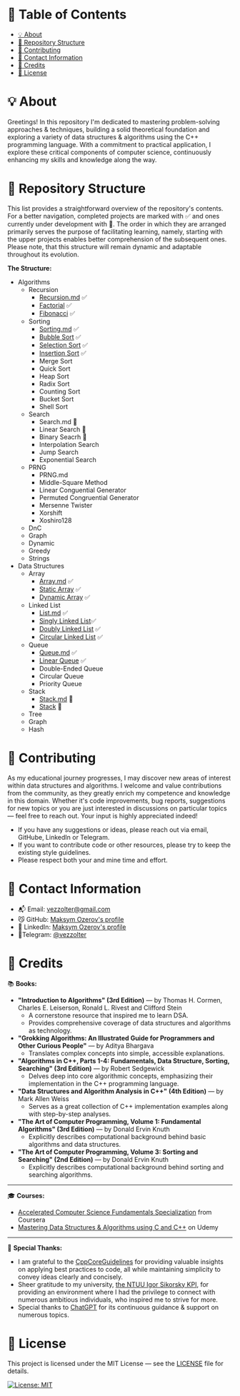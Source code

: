 # &#128209; Table of Contents
- [💡 About](#-about)
- [📁 Repository Structure](#-repository-structure)
- [🤝 Contributing](#-contributing)
- [📧 Contact Information](#-contact-information)
- [🙏 Credits](#-credits)
- [🔏 License](#-license)

  
  
# &#128161; About
Greetings! In this repository I'm dedicated to mastering problem-solving approaches & techniques, building a solid theoretical foundation and exploring a variety of data structures & algorithms using the C++ programming language. With a commitment to practical application, I explore these critical components of computer science, continuously enhancing my skills and knowledge along the way.



# &#128193; Repository Structure
This list provides a straightforward overview of the repository's contents. For a better navigation, сompleted projects are marked with ✅ and ones currently under development with 🔄. The order in which they are arranged primarily serves the purpose of facilitating learning, namely, starting with the upper projects enables better comprehension of the subsequent ones. Please note, that this structure will remain dynamic and adaptable throughout its evolution.

**The Structure:**
- Algorithms
  - Recursion
    - [Recursion.md](https://github.com/vezzolter/DSA/tree/main/Algorithms/Recursion/Recursion.md) ✅
    - [Factorial](https://github.com/vezzolter/DSA/tree/main/Algorithms/Recursion/Factorial) ✅
    - [Fibonacci](https://github.com/vezzolter/DSA/tree/main/Algorithms/Recursion/Fibonacci) ✅
  - Sorting
    - [Sorting.md](https://github.com/vezzolter/DSA/tree/main/Algorithms/Sorting/Sorting.md) ✅
    - [Bubble Sort](https://github.com/vezzolter/DSA/tree/main/Algorithms/Sorting/BubbleSort) ✅
    - [Selection Sort](https://github.com/vezzolter/DSA/tree/main/Algorithms/Sorting/SelectionSort) ✅
    - [Insertion Sort](https://github.com/vezzolter/DSA/tree/main/Algorithms/Sorting/InsertionSort) ✅
    - Merge Sort
    - Quick Sort
    - Heap Sort
    - Radix Sort
    - Counting Sort
    - Bucket Sort
    - Shell Sort
  - Search
    - Search.md 🔄
    - Linear Search 🔄
    - Binary Seacrh 🔄
    - Interpolation Search
    - Jump Search
    - Exponential Search
  - PRNG
    - PRNG.md
    - Middle-Square Method
    - Linear Conguential Generator
    - Permuted Congruential Generator 
    - Mersenne Twister
    - Xorshift
    - Xoshiro128
  - DnC
  - Graph
  - Dynamic
  - Greedy
  - Strings
- Data Structures
  - Array
    - [Array.md](https://github.com/vezzolter/DSA/blob/main/DataStructures/Array/Array.md) ✅
    - [Static Array](https://github.com/vezzolter/DSA/tree/main/DataStructures/Array/StaticArray) ✅
    - [Dynamic Array](https://github.com/vezzolter/DSA/tree/main/DataStructures/Array/DynamicArray) ✅
  - Linked List 
    - [List.md](https://github.com/vezzolter/DSA/blob/main/DataStructures/LinkedList/List.md) ✅
    - [Singly Linked List](https://github.com/vezzolter/DSA/tree/main/DataStructures/LinkedList/SinglyLinkedList)✅
    - [Doubly Linked List](https://github.com/vezzolter/DSA/tree/main/DataStructures/LinkedList/DoublyLinkedList) ✅
    - [Circular Linked List](https://github.com/vezzolter/DSA/tree/main/DataStructures/LinkedList/CircularLinkedList) ✅
  - Queue
    - [Queue.md](https://github.com/vezzolter/DSA/tree/main/DataStructures/Queue/Queue.md) ✅
    - [Linear Queue](https://github.com/vezzolter/DSA/tree/main/DataStructures/Queue/LinearQueue) ✅
    - Double-Ended Queue
    - Circular Queue
    - Priority Queue
  - Stack
    - [Stack.md](https://github.com/vezzolter/DSA/tree/stack/DataStructures/Stack.md) 🔄
    - [Stack](https://github.com/vezzolter/DSA/tree/stack/DataStructures/Stack) 🔄
  - Tree
  - Graph
  - Hash



# &#129309; Contributing
As my educational journey progresses, I may discover new areas of interest within data structures and algorithms. I welcome and value contributions from the community, as they greatly enrich my competence and knowledge in this domain. Whether it's code improvements, bug reports, suggestions for new topics or you are just interested in discussions on particular topics — feel free to reach out. Your input is highly appreciated indeed!

- If you have any suggestions or ideas, please reach out via email, GitHube, LinkedIn or Telegram. 
- If you want to contribute code or other resources, please try to keep the existing style guidelines.
- Please respect both your and mine time and effort.



# &#128231; Contact Information
- &#128236; Email: [vezzolter@gmail.com](mailto:vezzolter@gmail.com)
- &#128572; GitHub: [Maksym Ozerov's profile](https://github.com/vezzolter)
- &#128100; LinkedIn: [Maksym Ozerov's profile](https://www.linkedin.com/in/maksym-ozerov-b07873231/)
- &#128172;Telegram: [@vezzolter](https://t.me/vezzolter)



# &#128591; Credits
&#128218; **Books:**
- **"Introduction to Algorithms" (3rd Edition)** — by Thomas H. Cormen, Charles E. Leiserson, Ronald L. Rivest and Clifford Stein
  - A cornerstone resource that inspired me to learn DSA.
  - Provides comprehensive coverage of data structures and algorithms as technology.
- **"Grokking Algorithms: An Illustrated Guide for Programmers and Other Curious People"** — by Aditya Bhargava
  - Translates complex concepts into simple, accessible explanations.
- **"Algorithms in C++, Parts 1-4: Fundamentals, Data Structure, Sorting, Searching" (3rd Edition)** — by Robert Sedgewick
  - Delves deep into core algorithmic concepts, emphasizing their implementation in the C++ programming language.
- **"Data Structures and Algorithm Analysis in C++" (4th Edition)** — by Mark Allen Weiss
  - Serves as a great collection of C++ implementation examples along with step-by-step analyses.
- **"The Art of Computer Programming, Volume 1: Fundamental Algorithms" (3rd Edition)** — by Donald Ervin Knuth
  - Explicitly describes computational background behind basic algorithms and data structures.
- **"The Art of Computer Programming, Volume 3: Sorting and Searching" (2nd Edition)** — by Donald Ervin Knuth
  - Explicitly describes computational background behind sorting and searching algorithms.

---
&#127891; **Courses:**
- [Accelerated Computer Science Fundamentals Specialization](https://www.coursera.org/specializations/cs-fundamentals) from Coursera
- [Mastering Data Structures & Algorithms using C and C++](https://www.udemy.com/course/datastructurescncpp/) on Udemy

---
&#128156; **Special Thanks:**
- I am grateful to the [CppCoreGuidelines](https://github.com/isocpp/CppCoreGuidelines/blob/master/CppCoreGuidelines.md) for providing valuable insights on applying best practices to code, all while maintaining simplicity to convey ideas clearly and concisely.
- Sheer gratitude to my university, [the NTUU Igor Sikorsky KPI](https://kpi.ua/en), for providing an environment where I had the privilege to connect with numerous ambitious individuals, who inspired me to strive for more.
- Special thanks to [ChatGPT](https://chat.openai.com/) for its continuous guidance & support on numerous topics.



# &#128271; License
This project is licensed under the MIT License — see the [LICENSE](https://github.com/vezzolter/DSA/blob/main/LICENSE) file for details.

[![License: MIT](https://img.shields.io/badge/License-MIT-yellow.svg)](https://opensource.org/licenses/MIT)

